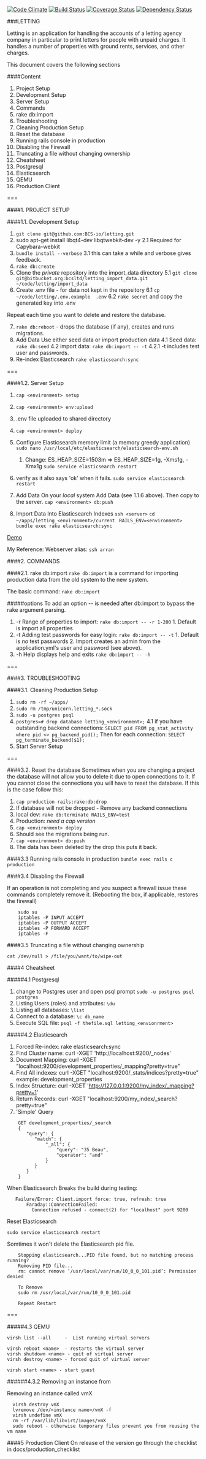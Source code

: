 [![Code Climate](https://codeclimate.com/github/BCS-io/letting.png)](https://codeclimate.com/github/BCS-io/letting)
[![Build Status](https://travis-ci.org/BCS-io/letting.png)](https://travis-ci.org/BCS-io/letting)
[![Coverage Status](https://coveralls.io/repos/BCS-io/letting/badge.png)](https://coveralls.io/r/BCS-io/letting)
[![Dependency Status](https://gemnasium.com/BCS-io/letting.png)](https://gemnasium.com/BCS-io/letting)

###LETTING

Letting is an application for handling the accounts of a letting agency company in particular to print letters for people with unpaid charges. It handles a number of properties with ground rents, services, and other charges.

This document covers the following sections

####Content
1. Project Setup
  1. Development Setup
  2. Server Setup
2. Commands
  1. rake db:import
3. Troubleshooting
  1. Cleaning Production Setup
  2. Reset the database
  3. Running rails console in production
  4. Disabling the Firewall
  5. Truncating a file without changing ownership
4. Cheatsheet
  1. Postgresql
  2. Elasticsearch
  3. QEMU
5. Production Client


===

####1. PROJECT SETUP

####1.1. Development Setup

1. `git clone git@github.com:BCS-io/letting.git`
2. sudo apt-get install libqt4-dev libqtwebkit-dev -y
  2.1 Required for Capybara-webkit
3. `bundle install --verbose`
  3.1 this can take a while and verbose gives feedback.
4. `rake db:create`
5. Clone the *private* repository into the import_data directory
  5.1 `git clone git@bitbucket.org:bcsltd/letting_import_data.git  ~/code/letting/import_data`
6. Create .env file - for data not kept in the repository
  6.1 `cp ~/code/letting/.env.example  .env`
  6.2 `rake secret`  and copy the generated key into .env

Repeat each time you want to delete and restore the database.

7. `rake db:reboot` - drops the database (if any), creates and runs migrations.
8. Add Data
  Use either seed data or import production data
  4.1 Seed data: `rake db:seed`
  4.2 import data: `rake db:import -- -t`
   4.2.1 -t includes test user and passwords.
9. Re-index Elasticsearch
   `rake elasticsearch:sync`

===

####1.2. Server Setup

1. `cap <environment> setup`
2. `cap <environment> env:upload`
  1. .env file uploaded to shared directory
3. `cap <environment> deploy`

4. Configure Elasticsearch memory limit (a memory greedy application)
   `sudo nano /usr/local/etc/elasticsearch/elasticsearch-env.sh`
   1. Change: ES_HEAP_SIZE=1503m  => ES_HEAP_SIZE=1g, -Xms1g, -Xmx1g
  `sudo service elasticsearch restart`
  2. verify as it also says 'ok' when it fails.   `sudo service elasticsearch restart`

5. Add Data
  On your *local* system Add Data (see 1.1.6 above). Then copy to the server.
  `cap <environment> db:push`

6.  Import Data Into Elasticsearch Indexes
     `ssh <server>`
     `cd ~/apps/letting_<environment>/current`
     ` RAILS_ENV=<environment> bundle exec rake elasticsearch:sync`


[Demo](http://letting.bcs.io)

My Reference: Webserver alias: `ssh arran`



####2. COMMANDS

####2.1. rake db:import
  `rake db:import` is a command for importing production data from the old system to the new system.

  The basic command: `rake db:import`

#####options
  To add an option -- is needed after db:import to bypass the rake argument parsing.
  1. -r Range of properties to import: `rake db:import -- -r 1-200`
    1. Default is import all properties
  2. -t Adding test passwords for easy login: `rake db:import -- -t`
    1. Default is *no* test passwords
    2. Import creates an admin from the application.yml's user and password (see above).
  3. -h Help displays help and exits `rake db:import -- -h`


===

####3. TROUBLESHOOTING

####3.1. Cleaning Production Setup

1. `sudo rm -rf ~/apps/`
2. `sudo rm /tmp/unicorn.letting_*.sock`
3. `sudo -u postgres psql`
4. `postgres=# drop database letting_<environment>;`
4.1 if you have outstanding backend connections:
    `SELECT pid FROM pg_stat_activity where pid <> pg_backend_pid();`
    Then for each connection:
    `SELECT pg_terminate_backend($1);`
5. Start Server Setup

===


####3.2. Reset the database
Sometimes when you are changing a project the database will not allow you to delete it due to open connections to it. If you cannot close the connections you will have to reset the database. If this is the case follow this:

1. `cap production rails:rake:db:drop`
2. If database will not be dropped - Remove any backend connections
  1. local dev: `rake db:terminate RAILS_ENV=test`
  2. Production: *need a cap version*
3. `cap <environment> deploy`
  1. Should see the migrations being run.
4. `cap <environment> db:push`
  1. The data has been deleted by the drop this puts it back.

####3.3 Running rails console in production
`bundle exec rails c production`

####3.4 Disabling the Firewall

If an operation is not completing and you suspect a firewall issue
these commands completely remove it. (Rebooting the box, if applicable, restores the firewall)

````
    sudo su
    iptables -P INPUT ACCEPT
    iptables -P OUTPUT ACCEPT
    iptables -P FORWARD ACCEPT
    iptables -F
````

####3.5 Truncating a file without changing ownership

````
cat /dev/null > /file/you/want/to/wipe-out
`````

####4 Cheatsheet

#####4.1 Postgresql
1. change to Postgres user and open psql prompt `sudo -u postgres psql postgres`
2. Listing Users (roles) and attributes: `\du`
3. Listing all databases: `\list`
4. Connect to a database: `\c db_name`
5. Execute SQL file:  `psql -f thefile.sql letting_<envionrment>`

#####4.2 Elasticsearch

1) Forced Re-index:    rake elasticsearch:sync
2) Find Cluster name:  curl -XGET 'http://localhost:9200/_nodes'
3) Document Mapping: curl -XGET "localhost:9200/development_properties/_mapping?pretty=true"
4) Find All indexes:   curl -XGET "localhost:9200/_stats/indices?pretty=true"
                       example: development_properties
5) Index Structure:    curl -XGET 'http://127.0.0.1:9200/my_index/_mapping?pretty=1'
6) Return Records:     curl -XGET "localhost:9200/my_index/_search?pretty=true"
7) 'Simple' Query

````
    GET development_properties/_search
    {
       "query": {
          "match": {
              "_all": {
                  "query": "35 Beau",
                  "operator": "and"
              }
          }
       }
    }
````

When Elasticsearch Breaks the build during testing:

````
   Failure/Error: Client.import force: true, refresh: true
       Faraday::ConnectionFailed:
         Connection refused - connect(2) for "localhost" port 9200
````

Reset Elasticsearch

````
sudo service elasticsearch restart
````

Somtimes it won't delete the Elasticsearch pid file.

````
    Stopping elasticsearch...PID file found, but no matching process running?
    Removing PID file...
    rm: cannot remove ‘/usr/local/var/run/10_0_0_101.pid’: Permission denied

    To Remove
    sudo rm /usr/local/var/run/10_0_0_101.pid

    Repeat Restart

````

===

#####4.3 QEMU

````
virsh list --all     -  List running virtual servers

virsh reboot <name>  - restarts the virtual server
virsh shutdown <name> - quit of virtual server
virsh destroy <name> - forced quit of virtual server

virsh start <name> - start guest
````

######4.3.2 Removing an instance from

Removing an instance called vmX

`````
  virsh destroy vmX
  lvremove /dev/<instance name>/vmX -f
  virsh undefine vmX
  rm -rf /var/lib/libvirt/images/vmX
  sudo reboot - otherwise temporary files prevent you from reusing the vm name
`````


####5 Production Client
On release of the version go through the checklist in docs/production_checklist